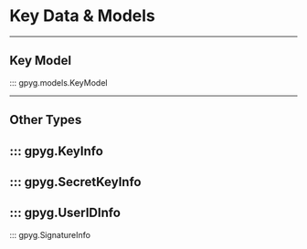 # Key Data & Models

---

## Key Model
::: gpyg.models.KeyModel

---

## Other Types

::: gpyg.KeyInfo
---
::: gpyg.SecretKeyInfo
---
::: gpyg.UserIDInfo
---
::: gpyg.SignatureInfo